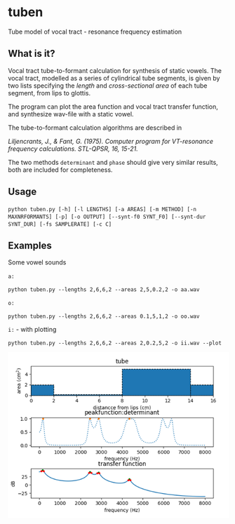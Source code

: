 # tuben
Tube model of vocal tract - resonance frequency estimation

## What is it?

Vocal tract tube-to-formant calculation for synthesis of static vowels.
The vocal tract, modelled as a series of cylindrical tube segments, is given by two lists specifying the *length* and *cross-sectional area* of each tube segment, from lips to glottis. 

The program can plot the area function and vocal tract transfer function, and synthesize wav-file with a static vowel. 

The tube-to-formant calculation algorithms are described in

*Liljencrants, J., & Fant, G. (1975). Computer program for VT-resonance frequency calculations. STL-QPSR, 16, 15-21.*

The two methods `determinant` and `phase` should give very similar results, both are included for completeness. 


## Usage
`python tuben.py [-h] [-l LENGTHS] [-a AREAS] [-m METHOD] [-n MAXNRFORMANTS] [-p] [-o OUTPUT]
             [--synt-f0 SYNT_F0] [--synt-dur SYNT_DUR] [-fs SAMPLERATE] [-c C]`

## Examples

Some vowel sounds

`a:`

    python tuben.py --lengths 2,6,6,2 --areas 2,5,0.2,2 -o aa.wav

`o:`
    
    python tuben.py --lengths 2,6,6,2 --areas 0.1,5,1,2 -o oo.wav

`i:` - with plotting

    python tuben.py --lengths 2,6,6,2 --areas 2,0.2,5,2 -o ii.wav --plot


![Example plot](images/plot.png)